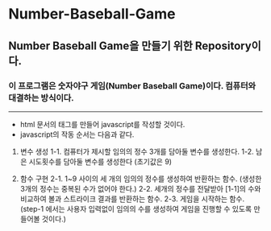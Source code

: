 # Number-Baseball-Game
## Number Baseball Game을 만들기 위한 Repository이다.

### 이 프로그램은 숫자야구 게임(Number Baseball Game)이다. 컴퓨터와 대결하는 방식이다.
------------

- html 문서의 <javascript> 태그를 만들어 javascript를 작성할 것이다.
- javascript의 작동 순서는 다음과 같다.
1. 변수 생성
  1-1. 컴퓨터가 제시할 임의의 정수 3개를 담아둘 변수를 생성한다.
  1-2. 남은 시도횟수를 담아둘 변수를 생성한다 (초기값은 9)
  
2. 함수 구현
  2-1. 1~9 사이의 세 개의 임의의 정수를 생성하여 반환하는 함수. (생성한 3개의 정수는 중복된 수가 없어야 한다.)
  2-2. 세개의 정수를 전달받아 [1-1]의 수와 비교하여 볼과 스트라이크 결과를 반환하는 함수.
  2-3. 게임을 시작하는 함수. (step-1 에서는 사용자 입력없이 임의의 수를 생성하여 게임을 진행할 수 있도록 만들어볼 것이다.)
  
        
        
